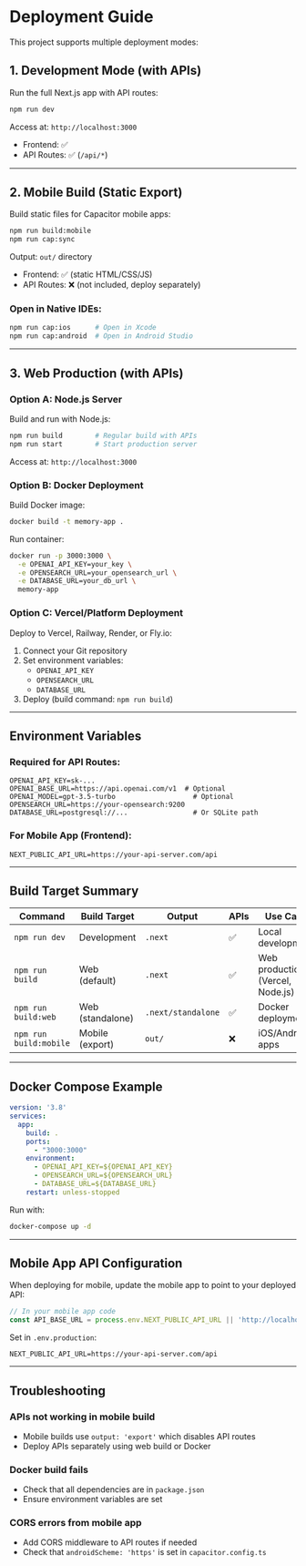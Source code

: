 # Deployment Guide

This project supports multiple deployment modes:

## 1. Development Mode (with APIs)

Run the full Next.js app with API routes:

```bash
npm run dev
```

Access at: `http://localhost:3000`
- Frontend: ✅
- API Routes: ✅ (`/api/*`)

---

## 2. Mobile Build (Static Export)

Build static files for Capacitor mobile apps:

```bash
npm run build:mobile
npm run cap:sync
```

Output: `out/` directory
- Frontend: ✅ (static HTML/CSS/JS)
- API Routes: ❌ (not included, deploy separately)

### Open in Native IDEs:
```bash
npm run cap:ios      # Open in Xcode
npm run cap:android  # Open in Android Studio
```

---

## 3. Web Production (with APIs)

### Option A: Node.js Server

Build and run with Node.js:

```bash
npm run build        # Regular build with APIs
npm run start        # Start production server
```

Access at: `http://localhost:3000`

### Option B: Docker Deployment

Build Docker image:

```bash
docker build -t memory-app .
```

Run container:

```bash
docker run -p 3000:3000 \
  -e OPENAI_API_KEY=your_key \
  -e OPENSEARCH_URL=your_opensearch_url \
  -e DATABASE_URL=your_db_url \
  memory-app
```

### Option C: Vercel/Platform Deployment

Deploy to Vercel, Railway, Render, or Fly.io:

1. Connect your Git repository
2. Set environment variables:
   - `OPENAI_API_KEY`
   - `OPENSEARCH_URL`
   - `DATABASE_URL`
3. Deploy (build command: `npm run build`)

---

## Environment Variables

### Required for API Routes:

```env
OPENAI_API_KEY=sk-...
OPENAI_BASE_URL=https://api.openai.com/v1  # Optional
OPENAI_MODEL=gpt-3.5-turbo                   # Optional
OPENSEARCH_URL=https://your-opensearch:9200
DATABASE_URL=postgresql://...                # Or SQLite path
```

### For Mobile App (Frontend):

```env
NEXT_PUBLIC_API_URL=https://your-api-server.com/api
```

---

## Build Target Summary

| Command | Build Target | Output | APIs | Use Case |
|---------|-------------|--------|------|----------|
| `npm run dev` | Development | `.next` | ✅ | Local development |
| `npm run build` | Web (default) | `.next` | ✅ | Web production (Vercel, Node.js) |
| `npm run build:web` | Web (standalone) | `.next/standalone` | ✅ | Docker deployment |
| `npm run build:mobile` | Mobile (export) | `out/` | ❌ | iOS/Android apps |

---

## Docker Compose Example

```yaml
version: '3.8'
services:
  app:
    build: .
    ports:
      - "3000:3000"
    environment:
      - OPENAI_API_KEY=${OPENAI_API_KEY}
      - OPENSEARCH_URL=${OPENSEARCH_URL}
      - DATABASE_URL=${DATABASE_URL}
    restart: unless-stopped
```

Run with:
```bash
docker-compose up -d
```

---

## Mobile App API Configuration

When deploying for mobile, update the mobile app to point to your deployed API:

```typescript
// In your mobile app code
const API_BASE_URL = process.env.NEXT_PUBLIC_API_URL || 'http://localhost:3000/api';
```

Set in `.env.production`:
```env
NEXT_PUBLIC_API_URL=https://your-api-server.com/api
```

---

## Troubleshooting

### APIs not working in mobile build
- Mobile builds use `output: 'export'` which disables API routes
- Deploy APIs separately using web build or Docker

### Docker build fails
- Check that all dependencies are in `package.json`
- Ensure environment variables are set

### CORS errors from mobile app
- Add CORS middleware to API routes if needed
- Check that `androidScheme: 'https'` is set in `capacitor.config.ts`
